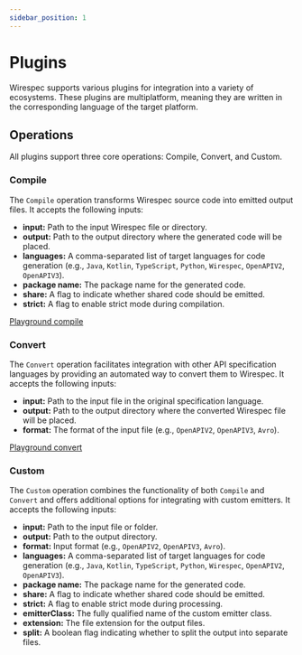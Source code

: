 ```yaml
---
sidebar_position: 1
---
```


# Plugins

Wirespec supports various plugins for integration into a variety of ecosystems. These plugins are multiplatform, meaning they are written in the corresponding language of the target platform.

## Operations

All plugins support three core operations: Compile, Convert, and Custom.

### Compile

The `Compile` operation transforms Wirespec source code into emitted output files. It accepts the following inputs:

*   **input:** Path to the input Wirespec file or directory.
*   **output:** Path to the output directory where the generated code will be placed.
*   **languages:** A comma-separated list of target languages for code generation (e.g., `Java`, `Kotlin`, `TypeScript`, `Python`, `Wirespec`, `OpenAPIV2`, `OpenAPIV3`).
*   **package name:** The package name for the generated code.
*   **share:**  A flag to indicate whether shared code should be emitted.
*   **strict:** A flag to enable strict mode during compilation.

[Playground compile](http://playground.wirespec.io/compile)

### Convert

The `Convert` operation facilitates integration with other API specification languages by providing an automated way to convert them to Wirespec. It accepts the following inputs:

*   **input:** Path to the input file in the original specification language.
*   **output:** Path to the output directory where the converted Wirespec file will be placed.
*   **format:** The format of the input file (e.g., `OpenAPIV2`, `OpenAPIV3`, `Avro`).

[Playground convert](http://playground.wirespec.io/covert)

### Custom

The `Custom` operation combines the functionality of both `Compile` and `Convert` and offers additional options for integrating with custom emitters. It accepts the following inputs:

*   **input:** Path to the input file or folder.
*   **output:** Path to the output directory.
*   **format:** Input format (e.g., `OpenAPIV2`, `OpenAPIV3`, `Avro`).
*   **languages:** A comma-separated list of target languages for code generation (e.g., `Java`, `Kotlin`, `TypeScript`, `Python`, `Wirespec`, `OpenAPIV2`, `OpenAPIV3`).
*   **package name:** The package name for the generated code.
*   **share:** A flag to indicate whether shared code should be emitted.
*   **strict:** A flag to enable strict mode during processing.
*   **emitterClass:** The fully qualified name of the custom emitter class.
*   **extension:** The file extension for the output files.
*   **split:** A boolean flag indicating whether to split the output into separate files.